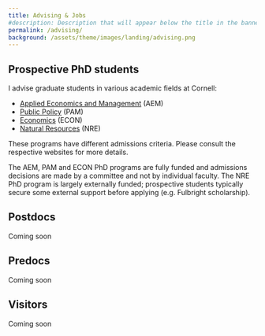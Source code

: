 ```yaml
---
title: Advising & Jobs
#description: Description that will appear below the title in the banner
permalink: /advising/
background: /assets/theme/images/landing/advising.png
---
```


## Prospective PhD students

I advise graduate students in various academic fields at Cornell: 
- [Applied Economics and Management](https://dyson.cornell.edu/programs/graduate/phd/) (AEM)
- [Public Policy](https://publicpolicy.cornell.edu/phd/) (PAM)
- [Economics](https://economics.cornell.edu/prospective-incoming-grad-students) (ECON)
- [Natural Resources](https://cals.cornell.edu/natural-resources-environment/degrees-programs/graduate) (NRE) 

These programs have different admissions criteria. Please consult the respective websites for more details.

The AEM, PAM and ECON PhD programs are fully funded and admissions decisions are made by a committee and not by individual faculty. The NRE PhD program is largely externally funded; prospective students typically secure some external support before applying (e.g. Fulbright scholarship).

## Postdocs

Coming soon

## Predocs

Coming soon

## Visitors

Coming soon
